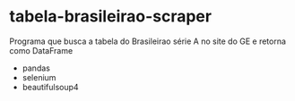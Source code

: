 # tabela-brasileirao-scraper
Programa que busca a tabela do Brasileirao série A no site do GE e retorna como DataFrame
- pandas
- selenium
- beautifulsoup4
